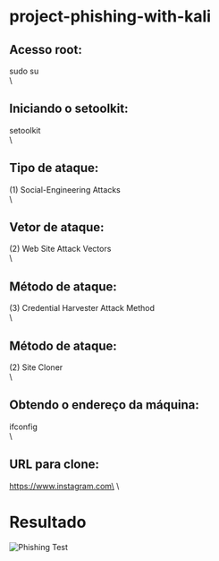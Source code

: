# project-phishing-with-kali

## Acesso root: 
sudo su\
\
## Iniciando o setoolkit: 
setoolkit\
\
## Tipo de ataque: 
(1) Social-Engineering Attacks\
\
## Vetor de ataque: 
(2) Web Site Attack Vectors\
\
## Método de ataque: 
(3) Credential Harvester Attack Method \
\
## Método de ataque: 
(2) Site Cloner\
\
## Obtendo o endereço da máquina: 
ifconfig\
\
## URL para clone: 
https://www.instagram.com\
\

# Resultado

![Phishing Test](https://github.com/user-attachments/assets/f188b580-2530-40e8-acdc-60e2826a4caf)
